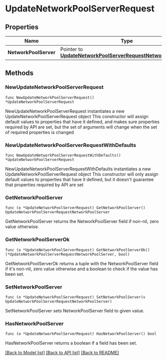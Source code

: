 # UpdateNetworkPoolServerRequest

## Properties

Name | Type | Description | Notes
------------ | ------------- | ------------- | -------------
**NetworkPoolServer** | Pointer to [**UpdateNetworkPoolServerRequestNetworkPoolServer**](UpdateNetworkPoolServerRequestNetworkPoolServer.md) |  | [optional] 

## Methods

### NewUpdateNetworkPoolServerRequest

`func NewUpdateNetworkPoolServerRequest() *UpdateNetworkPoolServerRequest`

NewUpdateNetworkPoolServerRequest instantiates a new UpdateNetworkPoolServerRequest object
This constructor will assign default values to properties that have it defined,
and makes sure properties required by API are set, but the set of arguments
will change when the set of required properties is changed

### NewUpdateNetworkPoolServerRequestWithDefaults

`func NewUpdateNetworkPoolServerRequestWithDefaults() *UpdateNetworkPoolServerRequest`

NewUpdateNetworkPoolServerRequestWithDefaults instantiates a new UpdateNetworkPoolServerRequest object
This constructor will only assign default values to properties that have it defined,
but it doesn't guarantee that properties required by API are set

### GetNetworkPoolServer

`func (o *UpdateNetworkPoolServerRequest) GetNetworkPoolServer() UpdateNetworkPoolServerRequestNetworkPoolServer`

GetNetworkPoolServer returns the NetworkPoolServer field if non-nil, zero value otherwise.

### GetNetworkPoolServerOk

`func (o *UpdateNetworkPoolServerRequest) GetNetworkPoolServerOk() (*UpdateNetworkPoolServerRequestNetworkPoolServer, bool)`

GetNetworkPoolServerOk returns a tuple with the NetworkPoolServer field if it's non-nil, zero value otherwise
and a boolean to check if the value has been set.

### SetNetworkPoolServer

`func (o *UpdateNetworkPoolServerRequest) SetNetworkPoolServer(v UpdateNetworkPoolServerRequestNetworkPoolServer)`

SetNetworkPoolServer sets NetworkPoolServer field to given value.

### HasNetworkPoolServer

`func (o *UpdateNetworkPoolServerRequest) HasNetworkPoolServer() bool`

HasNetworkPoolServer returns a boolean if a field has been set.


[[Back to Model list]](../README.md#documentation-for-models) [[Back to API list]](../README.md#documentation-for-api-endpoints) [[Back to README]](../README.md)


